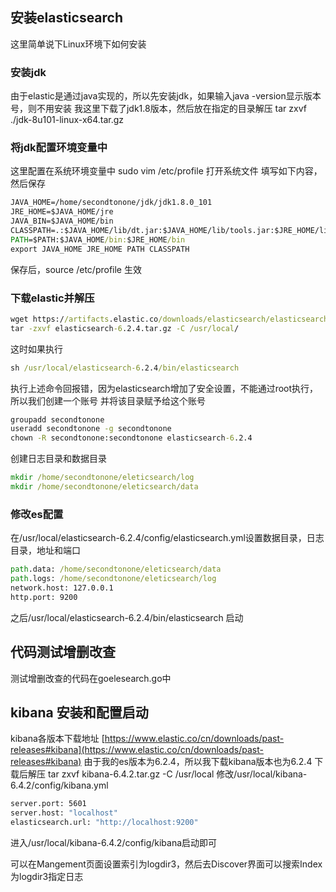 ## 安装elasticsearch
这里简单说下Linux环境下如何安装
### 安装jdk
由于elastic是通过java实现的，所以先安装jdk，如果输入java -version显示版本号，则不用安装
我这里下载了jdk1.8版本，然后放在指定的目录解压
tar zxvf ./jdk-8u101-linux-x64.tar.gz
### 将jdk配置环境变量中
这里配置在系统环境变量中
sudo vim /etc/profile 打开系统文件
填写如下内容，然后保存
``` cmd
JAVA_HOME=/home/secondtonone/jdk/jdk1.8.0_101
JRE_HOME=$JAVA_HOME/jre
JAVA_BIN=$JAVA_HOME/bin
CLASSPATH=.:$JAVA_HOME/lib/dt.jar:$JAVA_HOME/lib/tools.jar:$JRE_HOME/lib
PATH=$PATH:$JAVA_HOME/bin:$JRE_HOME/bin
export JAVA_HOME JRE_HOME PATH CLASSPATH
```
保存后，source /etc/profile 生效
### 下载elastic并解压
``` cmd
wget https://artifacts.elastic.co/downloads/elasticsearch/elasticsearch-6.2.4.tar.gz
tar -zxvf elasticsearch-6.2.4.tar.gz -C /usr/local/
```
这时如果执行
``` cmd
sh /usr/local/elasticsearch-6.2.4/bin/elasticsearch
```
执行上述命令回报错，因为elasticsearch增加了安全设置，不能通过root执行，所以我们创建一个账号
并将该目录赋予给这个账号
``` cmd
groupadd secondtonone
useradd secondtonone -g secondtonone
chown -R secondtonone:secondtonone elasticsearch-6.2.4  
```
创建日志目录和数据目录
``` cmd
mkdir /home/secondtonone/eleticsearch/log
mkdir /home/secondtonone/eleticsearch/data
```
### 修改es配置
在/usr/local/elasticsearch-6.2.4/config/elasticsearch.yml设置数据目录，日志目录，地址和端口
``` cmd
path.data: /home/secondtonone/eleticsearch/data
path.logs: /home/secondtonone/eleticsearch/log
network.host: 127.0.0.1
http.port: 9200
```
之后/usr/local/elasticsearch-6.2.4/bin/elasticsearch 启动
## 代码测试增删改查
测试增删改查的代码在goelesearch.go中

## kibana 安装和配置启动
kibana各版本下载地址
[https://www.elastic.co/cn/downloads/past-releases#kibana](https://www.elastic.co/cn/downloads/past-releases#kibana)
由于我的es版本为6.2.4，所以我下载kibana版本也为6.2.4
下载后解压 tar zxvf kibana-6.4.2.tar.gz -C /usr/local
修改/usr/local/kibana-6.4.2/config/kibana.yml

``` cmd
server.port: 5601
server.host: "localhost"
elasticsearch.url: "http://localhost:9200"
```
进入/usr/local/kibana-6.4.2/config/kibana启动即可

可以在Mangement页面设置索引为logdir3，然后去Discover界面可以搜索Index为logdir3指定日志